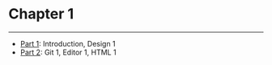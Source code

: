 # Chapter 1

---

* [Part 1](./part-1/README.md): Introduction, Design 1
* [Part 2](./part-2/README.md): Git 1, Editor 1, HTML 1